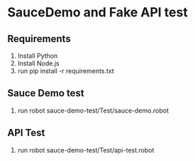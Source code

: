 # SauceDemo and Fake API test

## Requirements
1. Install Python
2. Install Node.js
3. run pip install -r requirements.txt

## Sauce Demo test
1. run robot sauce-demo-test/Test/sauce-demo.robot

## API Test
1. run robot sauce-demo-test/Test/api-test.robot
